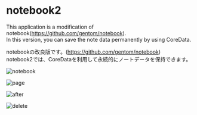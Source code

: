 # notebook2
This application is a modification of notebook(https://github.com/gentom/notebook).  
In this version, you can save the note data permanently by using CoreData.    

notebookの改良版です。(https://github.com/gentom/notebook)  
notebook2では、CoreDataを利用して永続的にノートデータを保持できます。

![notebook](https://github.com/gentom/notebook2/blob/master/images/notebook.png)  

![page](https://github.com/gentom/notebook2/blob/master/images/page.png)

![after](https://github.com/gentom/notebook2/blob/master/images/after.png)

![delete](https://github.com/gentom/notebook2/blob/master/images/delete.png)